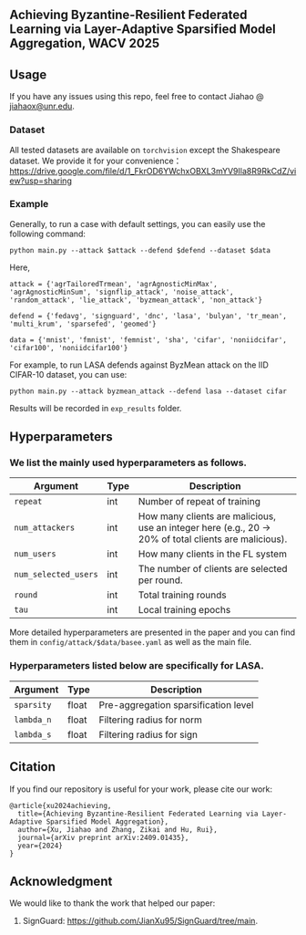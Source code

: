 ## Achieving Byzantine-Resilient Federated Learning via Layer-Adaptive Sparsified Model Aggregation, WACV 2025


## Usage

If you have any issues using this repo, feel free to contact Jiahao @ jiahaox@unr.edu.

### Dataset

All tested datasets are available on `torchvision` except the Shakespeare dataset. We provide it for your convenience：https://drive.google.com/file/d/1_FkrOD6YWchxOBXL3mYV9Ila8R9RkCdZ/view?usp=sharing

### Example

Generally, to run a case with default settings, you can easily use the following command:

```
python main.py --attack $attack --defend $defend --dataset $data 
```
Here,

```
attack = {'agrTailoredTrmean', 'agrAgnosticMinMax', 'agrAgnosticMinSum', 'signflip_attack', 'noise_attack', 'random_attack', 'lie_attack', 'byzmean_attack', 'non_attack'}

defend = {'fedavg', 'signguard', 'dnc', 'lasa', 'bulyan', 'tr_mean', 'multi_krum', 'sparsefed', 'geomed'}

data = {'mnist', 'fmnist', 'femnist', 'sha', 'cifar', 'noniidcifar', 'cifar100', 'noniidcifar100'}
```

For example, to run LASA defends against ByzMean attack on the IID CIFAR-10 dataset, you can use:

```
python main.py --attack byzmean_attack --defend lasa --dataset cifar
```

Results will be recorded in `exp_results` folder.

## Hyperparameters

### We list the mainly used hyperparameters as follows.

| Argument        | Type       | Description                                                               |
|-----------------|------------|---------------------------------------------------------------------------|
| `repeat`         | int        | Number of repeat of training                                           |
| `num_attackers`    | int        |  How many clients are malicious, use an integer here (e.g., 20 -> 20% of total clients are malicious).        |
| `num_users`    | int      | How many clients in the FL system                              |
| `num_selected_users`         | int | The number of clients are selected per round.                                              |
| `round`      | int      | Total training rounds  |
| `tau`      | int      | Local training epochs  |


More detailed hyperparameters are presented in the paper and you can find them in `config/attack/$data/basee.yaml` as well as the main file.


### Hyperparameters listed below are specifically for LASA.
| Argument        | Type       | Description                                                               |
|-----------------|------------|---------------------------------------------------------------------------|
| `sparsity`             | float        | Pre-aggregation sparsification level                                                      |
| `lambda_n`  | float        | Filtering radius for norm                                                    |
| `lambda_s`  | float        | Filtering radius for sign                                                    |


## Citation
If you find our repository is useful for your work, please cite our work:
```
@article{xu2024achieving,
  title={Achieving Byzantine-Resilient Federated Learning via Layer-Adaptive Sparsified Model Aggregation},
  author={Xu, Jiahao and Zhang, Zikai and Hu, Rui},
  journal={arXiv preprint arXiv:2409.01435},
  year={2024}
}
```
    
## Acknowledgment

We would like to thank the work that helped our paper:

1. SignGuard: https://github.com/JianXu95/SignGuard/tree/main.